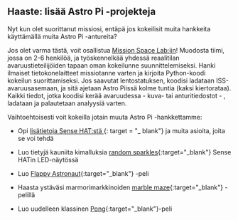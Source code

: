 ## Haaste: lisää Astro Pi -projekteja

Nyt kun olet suorittanut missiosi, entäpä jos kokeilisit muita hankkeita käyttämällä muita Astro Pi -antureita?

Jos olet varma tästä, voit osallistua [Mission Space Lab:iin](https://astro-pi.org/missions/space-lab/)! Muodosta tiimi, jossa on 2-6 henkilöä, ja työskennelkää yhdessä reaalitilan avaruustieteilijöiden tapaan oman kokeilunne suunnittelemiseksi. Hanki ilmaiset tietokonelaitteet missiotanne varten ja kirjoita Python-koodi kokeilun suorittamiseksi. Jos saavutat lentostatuksen, koodisi ladataan ISS-avaruusasemaan, ja sitä ajetaan Astro Piissä kolme tuntia (kaksi kiertorataa). Kaikki tiedot, jotka koodisi kerää avaruudessa - kuva- tai anturitiedostot - , ladataan ja palautetaan analyysiä varten.

Vaihtoehtoisesti voit kokeilla jotain muuta Astro Pi -hankkettamme:

+ Opi [lisätietoja Sense HAT:stä ](https://projects.raspberrypi.org/en/projects/getting-started-with-the-sense-hat){: target = "_ blank"} ja muita asioita, joita se voi tehdä

+ Luo tietyjä kauniita kimalluksia [random sparkles](https://projects.raspberrypi.org/en/projects/sense-hat-random-sparkles){:target="_blank"} Sense HATin LED-näytössä

+ Luo [Flappy Astronaut](https://projects.raspberrypi.org/en/projects/flappy-astronaut){:target="_blank"} -peli

+ Haasta ystäväsi marmorimarkkinoiden [marble maze](https://projects.raspberrypi.org/en/projects/sense-hat-marble-maze){:target="_blank"} -pelillä

+ Luo uudelleen klassinen [Pong](https://projects.raspberrypi.org/en/projects/sense-hat-pong){:target="_blank"}-peli